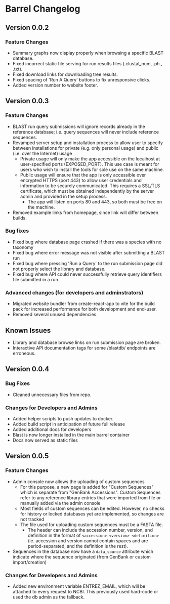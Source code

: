 # Barrel Changelog

## Version 0.0.2

### Feature Changes

-   Summary graphs now display properly when browsing a specific BLAST database.
-   Fixed incorrect static file serving for run results files (.clustal_num, .ph., .txt).
-   Fixed download links for downloading tree results.
-   Fixed spacing of 'Run A Query' buttons to fix unresponsive clicks.
-   Added version number to website footer.

## Version 0.0.3

### Feature Changes
-   BLAST run query submissions will ignore records already in the reference database; i.e. query sequences will never include reference sequences. 
-   Revamped server setup and installation process to allow user to specify between installations for private (e.g. only personal usage) and public (i.e. over the Internet) usage 
    -   Private usage will only make the app accessible on the localhost at user-specified ports (EXPOSED_PORT). This use case is meant for users who wish to install the tools for sole use on the same machine.
    -   Public usage will ensure that the app is only accessible over encrypted HTTPS (port 443) to allow user credentials and information to be securely communicated. This requires a SSL/TLS certificate, which must be obtained independently by the server admin and provided in the setup process.
        -   The app will listen on ports 80 and 443, so both must be free on the machine.
-   Removed example links from homepage, since link will differ between builds.

### Bug fixes
-   Fixed bug where database page crashed if there was a species with no taxonomy
-   Fixed bug where error message was not visible after submitting a BLAST run 
-   Fixed bug where pressing 'Run a Query' to the run submission page did not properly select the library and database.
-   Fixed bug where API could never successfully retrieve query identifiers file submitted in a run.

### Advanced changes (for developers and adminstrators)
-   Migrated website bundler from create-react-app to vite for the build pack for increased performance for both development and end-user.
-   Removed several unused dependencies.

## Known Issues
-   Library and database browse links on run submission page are broken.
-   Interactive API documentation tags for some /blastdb/ endpoints are erroneous.

## Version 0.0.4

### Bug Fixes
-   Cleaned unnecessary files from repo.

### Changes for Developers and Admins
-   Added helper scripts to push updates to docker.
-   Added build script in anticipation of future full release
-   Added additional docs for developers
-   Blast is now longer installed in the main barrel container
-   Docs now served as static files

## Version 0.0.5

### Feature Changes
-   Admin console now allows the uploading of custom sequences
    -   For this purpose, a new page is added for "Custom Sequences" which is separate from "GenBank Accessions". Custom Sequences refer to any reference library entries that were imported from file or manually added via the admin console
    -   Most fields of custom sequences can be edited. However, no checks for history or locked databases yet are implemented, so changes are not tracked
    -   The file used for uploading custom sequences must be a FASTA file.
        - The header can include the accession number, version, and definition in the format of `<accession>.<version> <definition>` (ie. accession and version cannot contain spaces and are period-separated, and the definition is the rest).
-   Sequences in the database now have a `data_source` attribute which indicate where the sequence originated (from GenBank or custom import/creation)

### Changes for Developers and Admins
-   Added new environment variable ENTREZ_EMAIL, which will be attached to every request to NCBI. This previously used hard-code or used the db admin as the fallback.
